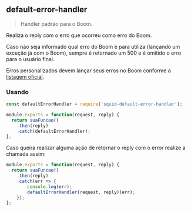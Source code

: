## default-error-handler
> Handler padrão para o Boom.

Realiza o reply com o erro que ocorreu como erro do Boom.

Caso não seja informado qual erro do Boom é para utiliza (lançando um exceção já com o Boom), sempre é retornado um 500 e é omitido o erro para o usuário final.

Erros personalizados devem lançar seus erros no Boom conforme a [listagem oficial](https://github.com/hapijs/boom#http-4xx-errors).

### Usando
```js
const defaultErrorHandler = require('squid-default-error-handler');

module.exports = function(request, reply) {
  return suaFuncao()
    .then(reply)
    .catch(defaultErrorHandler);
};
```

Caso queira realizar alguma ação de retornar o reply com o error realize a chamada assim:

```js
module.exports = function(request, reply) {
  return suaFuncao()
    .then(reply)
    .catch(err => {
        console.log(err);
        defaultErrorHandler(request, reply)(err);
    });
};
```
